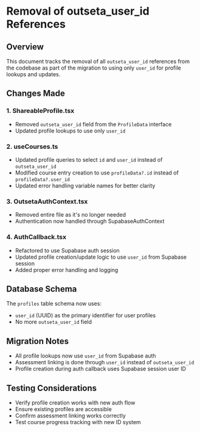# Removal of outseta_user_id References

## Overview
This document tracks the removal of all `outseta_user_id` references from the codebase as part of the migration to using only `user_id` for profile lookups and updates.

## Changes Made

### 1. ShareableProfile.tsx
- Removed `outseta_user_id` field from the `ProfileData` interface
- Updated profile lookups to use only `user_id`

### 2. useCourses.ts
- Updated profile queries to select `id` and `user_id` instead of `outseta_user_id`
- Modified course entry creation to use `profileData?.id` instead of `profileData?.user_id`
- Updated error handling variable names for better clarity

### 3. OutsetaAuthContext.tsx
- Removed entire file as it's no longer needed
- Authentication now handled through SupabaseAuthContext

### 4. AuthCallback.tsx
- Refactored to use Supabase auth session
- Updated profile creation/update logic to use `user_id` from Supabase session
- Added proper error handling and logging

## Database Schema
The `profiles` table schema now uses:
- `user_id` (UUID) as the primary identifier for user profiles
- No more `outseta_user_id` field

## Migration Notes
- All profile lookups now use `user_id` from Supabase auth
- Assessment linking is done through `user_id` instead of `outseta_user_id`
- Profile creation during auth callback uses Supabase session user ID

## Testing Considerations
- Verify profile creation works with new auth flow
- Ensure existing profiles are accessible
- Confirm assessment linking works correctly
- Test course progress tracking with new ID system 
